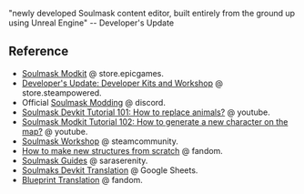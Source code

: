 "newly developed Soulmask content editor, built entirely from the ground up using Unreal Engine" -- Developer's Update

## Reference

- [Soulmask Modkit](https://store.epicgames.com/en-US/p/soulmask-modkit) @ store.epicgames.
- [Developer's Update: Developer Kits and Workshop](https://store.steampowered.com/news/app/2646460/view/4286950670136070043) @ store.steampowered.
- Official [Soulmask Modding](https://discord.com/invite/ucmMxeWHpZ) @ discord.
- [Soulmask Devkit Tutorial 101: How to replace animals?](https://www.youtube.com/watch?v=a7bYr4DS_aQ) @ youtube.
- [Soulmask Modkit Tutorial 102: How to generate a new character on the map?](https://www.youtube.com/watch?v=UJuHcbVr2Z0) @ youtube.
- [Soulmask Workshop](https://steamcommunity.com/app/2646460/workshop/) @ steamcommunity.
- [How to make new structures from scratch](https://soulmask.fandom.com/wiki/How_to_make_new_structures_from_scratch) @ fandom.
- [Soulmask Guides](https://saraserenity.net/soulmask/) @ saraserenity.
- [Soulmaks Devkit Translation](https://docs.google.com/spreadsheets/d/1Yfss-awZeuXDWyuCKMQlK_YO-evgPxVTQ695D0JDCtQ/edit?gid=0#gid=0) @ Google Sheets.
- [Blueprint Translation](https://soulmask.fandom.com/wiki/Blueprint_Translation) @ fandom.